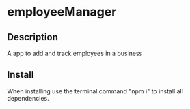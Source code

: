 # employeeManager

## Description

A app to add and track employees in a business

## Install

When installing use the terminal command "npm i" to install all dependencies.

